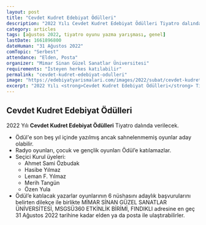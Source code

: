 ```yaml
---
layout: post
title: "Cevdet Kudret Edebiyat Ödülleri"
description: "2022 Yılı Cevdet Kudret Edebiyat Ödülleri Tiyatro dalında verilecek."
category: articles
tags: [ağustos 2022, tiyatro oyunu yazma yarışması, genel]
lastDate: 1661896800
dateHuman: "31 Ağustos 2022"
comTopic: "Serbest"
attendance: "Elden, Posta"
organizer: "Mimar Sinan Güzel Sanatlar Üniversitesi"
requirements: "İsteyen herkes katılabilir"
permalink: "cevdet-kudret-edebiyat-odulleri"
image: "https://edebiyatyarismalari.com/images/2022/subat/cevdet-kudret-edebiyat-odulleri.jpg"
excerpt: "2022 Yılı <strong>Cevdet Kudret Edebiyat Ödülleri</strong> Tiyatro dalında verilecek."
---
```


## Cevdet Kudret Edebiyat Ödülleri
2022 Yılı **Cevdet Kudret Edebiyat Ödülleri** Tiyatro dalında verilecek.  

- Ödül'e son beş yıl içinde yazılmış ancak sahnelenmemiş oyunlar aday olabilir. 
- Radyo oyunları, çocuk ve gençlik oyunları Ödül’e katılamazlar.
- Seçici Kurul üyeleri: 
    - Ahmet Sami Özbudak
    - Hasibe Yılmaz
    - Leman F. Yılmaz
    - Merih Tangün
    - Özen Yula
- Ödül’e katılacak yazarlar oyunlarının 6 nüshasını adaylık başvurularını belirten dilekçe ile birlikte MİMAR SİNAN GÜZEL SANATLAR ÜNİVERSİTESİ, MSGSÜ360 ETKİNLİK BİRİMİ, FINDIKLI adresine en geç 31 Ağustos 2022 tarihine kadar elden ya da posta ile ulaştırabilirler.